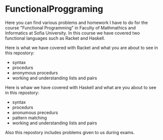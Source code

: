 # FunctionalProggraming

Here you can find various problems and homework I have to do for the course "Functional Programming" in Faculty of Mathmathics and Informatics at Sofia University. In this course we have covered two functional languages such as Racket and Haskell.

Here is what we have covered with Racket and what you are about to see in this repostory:
- syntax
- procedurs
- anonymous procedurs
- working and understanding lists and pairs

Here is whaw we have covered with Haskell and what are you about to see in this repostory:
- syntax
- procedurs
- anonumous precedurs
- pattern matching
- working and understanding lists and pairs

Also this repostory includes problems given to us during exams.
